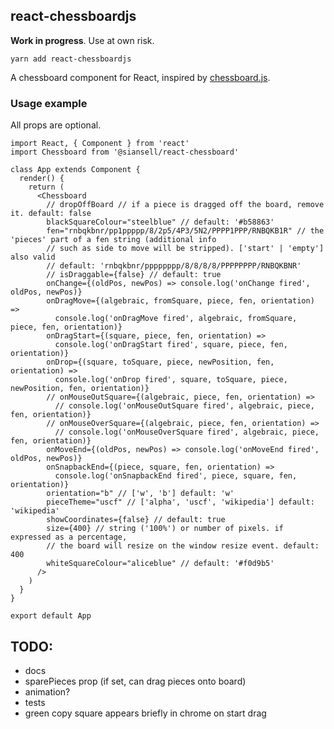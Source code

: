 ## react-chessboardjs

**Work in progress**. Use at own risk.

`yarn add react-chessboardjs`

A chessboard component for React, inspired by [chessboard.js](https://chessboardjs.com/).

### Usage example

All props are optional.

```JSX
import React, { Component } from 'react'
import Chessboard from '@siansell/react-chessboard'

class App extends Component {
  render() {
    return (
      <Chessboard
        // dropOffBoard // if a piece is dragged off the board, remove it. default: false
        blackSquareColour="steelblue" // default: '#b58863'
        fen="rnbqkbnr/pp1ppppp/8/2p5/4P3/5N2/PPPP1PPP/RNBQKB1R" // the 'pieces' part of a fen string (additional info
        // such as side to move will be stripped). ['start' | 'empty'] also valid
        // default: 'rnbqkbnr/pppppppp/8/8/8/8/PPPPPPPP/RNBQKBNR'
        // isDraggable={false} // default: true
        onChange={(oldPos, newPos) => console.log('onChange fired', oldPos, newPos)}
        onDragMove={(algebraic, fromSquare, piece, fen, orientation) =>
          console.log('onDragMove fired', algebraic, fromSquare, piece, fen, orientation)}
        onDragStart={(square, piece, fen, orientation) =>
          console.log('onDragStart fired', square, piece, fen, orientation)}
        onDrop={(square, toSquare, piece, newPosition, fen, orientation) =>
          console.log('onDrop fired', square, toSquare, piece, newPosition, fen, orientation)}
        // onMouseOutSquare={(algebraic, piece, fen, orientation) =>
          // console.log('onMouseOutSquare fired', algebraic, piece, fen, orientation)}
        // onMouseOverSquare={(algebraic, piece, fen, orientation) =>
          // console.log('onMouseOverSquare fired', algebraic, piece, fen, orientation)}
        onMoveEnd={(oldPos, newPos) => console.log('onMoveEnd fired', oldPos, newPos)}
        onSnapbackEnd={(piece, square, fen, orientation) =>
          console.log('onSnapbackEnd fired', piece, square, fen, orientation)}
        orientation="b" // ['w', 'b'] default: 'w'
        pieceTheme="uscf" // ['alpha', 'uscf', 'wikipedia'] default: 'wikipedia'
        showCoordinates={false} // default: true
        size={400} // string ('100%') or number of pixels. if expressed as a percentage,
        // the board will resize on the window resize event. default: 400
        whiteSquareColour="aliceblue" // default: '#f0d9b5'
      />
    )
  }
}

export default App
```

## TODO:
- docs
- sparePieces prop (if set, can drag pieces onto board)
- animation?
- tests
- green copy square appears briefly in chrome on start drag